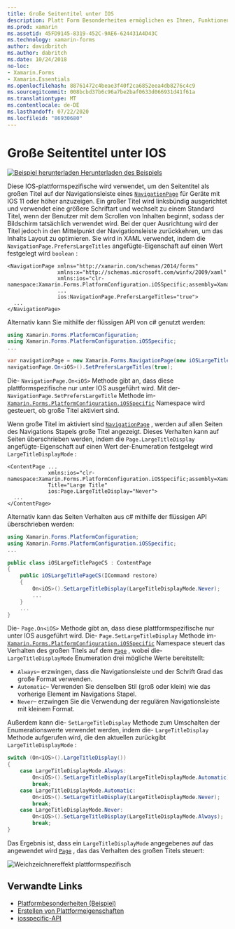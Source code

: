 ```yaml
---
title: Große Seitentitel unter IOS
description: Platt Form Besonderheiten ermöglichen es Ihnen, Funktionen zu nutzen, die nur auf einer bestimmten Plattform verfügbar sind, ohne dass benutzerdefinierte Renderer oder Effekte implementiert werden. In diesem Artikel wird erläutert, wie Sie die plattformspezifische IOS-Anwendung verwenden, die den Seitentitel in der Navigationsleiste einer navigationpage als großen Titel anzeigt.
ms.prod: xamarin
ms.assetid: 45FD9145-8319-452C-9AE6-624431A4D43C
ms.technology: xamarin-forms
author: davidbritch
ms.author: dabritch
ms.date: 10/24/2018
no-loc:
- Xamarin.Forms
- Xamarin.Essentials
ms.openlocfilehash: 88761472c4beae3f40f2ca6852eea4db8276c4c9
ms.sourcegitcommit: 008bcbd37b6c96a7be2baf0633d066931d41f61a
ms.translationtype: MT
ms.contentlocale: de-DE
ms.lasthandoff: 07/22/2020
ms.locfileid: "86930680"
---
```

# <a name="large-page-titles-on-ios"></a>Große Seitentitel unter IOS

[![Beispiel herunterladen](~/media/shared/download.png) Herunterladen des Beispiels](https://docs.microsoft.com/samples/xamarin/xamarin-forms-samples/userinterface-platformspecifics)

Diese IOS-plattformspezifische wird verwendet, um den Seitentitel als großen Titel auf der Navigationsleiste eines [`NavigationPage`](xref:Xamarin.Forms.NavigationPage) für Geräte mit IOS 11 oder höher anzuzeigen. Ein großer Titel wird linksbündig ausgerichtet und verwendet eine größere Schriftart und wechselt zu einem Standard Titel, wenn der Benutzer mit dem Scrollen von Inhalten beginnt, sodass der Bildschirm tatsächlich verwendet wird. Bei der quer Ausrichtung wird der Titel jedoch in den Mittelpunkt der Navigationsleiste zurückkehren, um das Inhalts Layout zu optimieren. Sie wird in XAML verwendet, indem die `NavigationPage.PrefersLargeTitles` angefügte-Eigenschaft auf einen Wert festgelegt wird `boolean` :

```xaml
<NavigationPage xmlns="http://xamarin.com/schemas/2014/forms"
                xmlns:x="http://schemas.microsoft.com/winfx/2009/xaml"
                xmlns:ios="clr-namespace:Xamarin.Forms.PlatformConfiguration.iOSSpecific;assembly=Xamarin.Forms.Core"
                ...
                ios:NavigationPage.PrefersLargeTitles="true">
  ...
</NavigationPage>
```

Alternativ kann Sie mithilfe der flüssigen API von c# genutzt werden:

```csharp
using Xamarin.Forms.PlatformConfiguration;
using Xamarin.Forms.PlatformConfiguration.iOSSpecific;
...

var navigationPage = new Xamarin.Forms.NavigationPage(new iOSLargeTitlePageCS());
navigationPage.On<iOS>().SetPrefersLargeTitles(true);
```

Die- `NavigationPage.On<iOS>` Methode gibt an, dass diese plattformspezifische nur unter IOS ausgeführt wird. Mit der- `NavigationPage.SetPrefersLargeTitle` Methode im- [`Xamarin.Forms.PlatformConfiguration.iOSSpecific`](xref:Xamarin.Forms.PlatformConfiguration.iOSSpecific) Namespace wird gesteuert, ob große Titel aktiviert sind.

Wenn große Titel im aktiviert sind [`NavigationPage`](xref:Xamarin.Forms.NavigationPage) , werden auf allen Seiten des Navigations Stapels große Titel angezeigt. Dieses Verhalten kann auf Seiten überschrieben werden, indem die `Page.LargeTitleDisplay` angefügte-Eigenschaft auf einen Wert der-Enumeration festgelegt wird `LargeTitleDisplayMode` :

```xaml
<ContentPage ...
             xmlns:ios="clr-namespace:Xamarin.Forms.PlatformConfiguration.iOSSpecific;assembly=Xamarin.Forms.Core"
             Title="Large Title"
             ios:Page.LargeTitleDisplay="Never">
  ...
</ContentPage>
```

Alternativ kann das Seiten Verhalten aus c# mithilfe der flüssigen API überschrieben werden:

```csharp
using Xamarin.Forms.PlatformConfiguration;
using Xamarin.Forms.PlatformConfiguration.iOSSpecific;
...

public class iOSLargeTitlePageCS : ContentPage
{
    public iOSLargeTitlePageCS(ICommand restore)
    {
        On<iOS>().SetLargeTitleDisplay(LargeTitleDisplayMode.Never);
        ...
    }
    ...
}
```

Die- `Page.On<iOS>` Methode gibt an, dass diese plattformspezifische nur unter IOS ausgeführt wird. Die- `Page.SetLargeTitleDisplay` Methode im- [`Xamarin.Forms.PlatformConfiguration.iOSSpecific`](xref:Xamarin.Forms.PlatformConfiguration.iOSSpecific) Namespace steuert das Verhalten des großen Titels auf dem [`Page`](xref:Xamarin.Forms.Page) , wobei die- `LargeTitleDisplayMode` Enumeration drei mögliche Werte bereitstellt:

- `Always`– erzwingen, dass die Navigationsleiste und der Schrift Grad das große Format verwenden.
- `Automatic`– Verwenden Sie denselben Stil (groß oder klein) wie das vorherige Element im Navigations Stapel.
- `Never`– erzwingen Sie die Verwendung der regulären Navigationsleiste mit kleinem Format.

Außerdem kann die- `SetLargeTitleDisplay` Methode zum Umschalten der Enumerationswerte verwendet werden, indem die- `LargeTitleDisplay` Methode aufgerufen wird, die den aktuellen zurückgibt `LargeTitleDisplayMode` :

```csharp
switch (On<iOS>().LargeTitleDisplay())
{
    case LargeTitleDisplayMode.Always:
        On<iOS>().SetLargeTitleDisplay(LargeTitleDisplayMode.Automatic);
        break;
    case LargeTitleDisplayMode.Automatic:
        On<iOS>().SetLargeTitleDisplay(LargeTitleDisplayMode.Never);
        break;
    case LargeTitleDisplayMode.Never:
        On<iOS>().SetLargeTitleDisplay(LargeTitleDisplayMode.Always);
        break;
}
```

Das Ergebnis ist, dass ein `LargeTitleDisplayMode` angegebenes auf das angewendet wird [`Page`](xref:Xamarin.Forms.Page) , das das Verhalten des großen Titels steuert:

![Weichzeichnereffekt plattformspezifisch](page-large-title-images/large-title.png)

## <a name="related-links"></a>Verwandte Links

- [Platformbesonderheiten (Beispiel)](https://docs.microsoft.com/samples/xamarin/xamarin-forms-samples/userinterface-platformspecifics)
- [Erstellen von Plattformeigenschaften](~/xamarin-forms/platform/platform-specifics/index.md#creating-platform-specifics)
- [iosspecific-API](xref:Xamarin.Forms.PlatformConfiguration.iOSSpecific)
